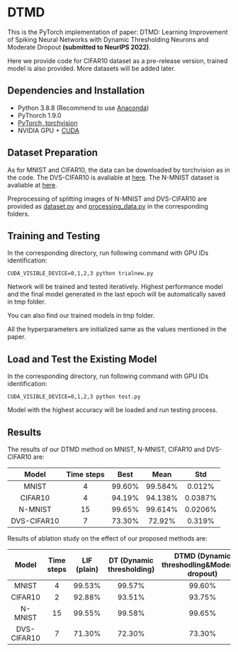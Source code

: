 # DTMD
This is the PyTorch implementation of paper: DTMD: Learning Improvement of Spiking Neural Networks with Dynamic Thresholding Neurons and Moderate Dropout  **(submitted to NeurIPS 2022)**.

Here we provide code for CIFAR10 dataset as a pre-release version, trained model is also provided. More datasets will be added later.

## Dependencies and Installation
- Python 3.8.8 (Recommend to use [Anaconda](https://www.anaconda.com/download/#linux))
- PyThorch 1.9.0
- [PyTorch, torchvision](https://pytorch.org/)
- NVIDIA GPU + [CUDA](https://developer.nvidia.com/cuda-downloads)

## Dataset Preparation
As for MNIST and CIFAR10, the data can be downloaded by torchvision as in the code. The DVS-CIFAR10 is avaliable at [here](https://figshare.com/articles/dataset/CIFAR10-DVS_New/4724671/2). The N-MNIST dataset is avaliable at [here](https://www.garrickorchard.com/datasets/n-mnist).

Preprocessing of splitting images of N-MNIST and DVS-CIFAR10 are provided as [dataset.py](https://github.com/sq171717/DTMT/blob/main/nmnist/dataset.py) and [processing_data.py](https://github.com/sq171717/DTMT/blob/main/dvscifar10/processing_data.py) in the corresponding folders.

## Training and Testing
In the corresponding directory, run following command with GPU IDs identification:

	CUDA_VISIBLE_DEVICE=0,1,2,3 python trialnew.py

Network will be trained and tested iteratively. Highest performance model and the final model generated in the last epoch will be automatically saved in tmp folder.

You can also find our trained models in tmp folder.

All the hyperparameters are initialized same as the values mentioned in the paper.

## Load and Test the Existing Model
In the corresponding directory, run following command with GPU IDs identification:

	CUDA_VISIBLE_DEVICE=0,1,2,3 python test.py

Model with the highest accuracy will be loaded and run testing process.

## Results
The results of our DTMD method on MNIST, N-MNIST, CIFAR10 and DVS-CIFAR10 are:

|    Model    | Time steps |  Best  |  Mean   |   Std   |
|:-----------:|:----------:|:------:|:-------:|:-------:|
|    MNIST    |     4      | 99.60% | 99.584% | 0.012%  |
|   CIFAR10   |     4      | 94.19% | 94.138%  | 0.0387% |
|   N-MNIST   |     15     | 99.65% | 99.614%  | 0.0206% |
| DVS-CIFAR10 |     7      | 73.30% | 72.92% | 0.319%  |


Results of ablation study on the effect of our proposed methods are:

|    Model    | Time steps | LIF (plain) | DT (Dynamic thresholding) | DTMD (Dynamic threshodling&Moderate dropout) |
|:-----------:|:----------:|:-----------:|:-------------------------:|:--------------------------------------------:|
|    MNIST    |     4      |   99.53%    |          99.57%           |                    99.60%                    |
|   CIFAR10   |     2      |   92.88%    |          93.51%           |                    93.75%                    |
|   N-MNIST   |     15     |   99.55%    |          99.58%           |                    99.65%                    |
| DVS-CIFAR10 |     7      |   71.30%    |          72.30%           |                    73.30%                    |


